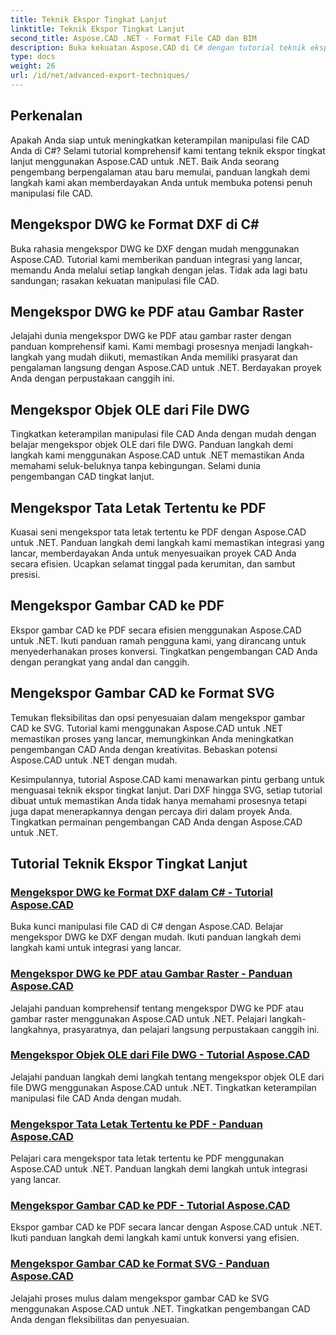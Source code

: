 ```yaml
---
title: Teknik Ekspor Tingkat Lanjut
linktitle: Teknik Ekspor Tingkat Lanjut
second_title: Aspose.CAD .NET - Format File CAD dan BIM
description: Buka kekuatan Aspose.CAD di C# dengan tutorial teknik ekspor tingkat lanjut kami. Ekspor DWG dengan mudah ke DXF, PDF, gambar raster, objek OLE, dan banyak lagi.
type: docs
weight: 26
url: /id/net/advanced-export-techniques/
---
```


## Perkenalan

Apakah Anda siap untuk meningkatkan keterampilan manipulasi file CAD Anda di C#? Selami tutorial komprehensif kami tentang teknik ekspor tingkat lanjut menggunakan Aspose.CAD untuk .NET. Baik Anda seorang pengembang berpengalaman atau baru memulai, panduan langkah demi langkah kami akan memberdayakan Anda untuk membuka potensi penuh manipulasi file CAD.

## Mengekspor DWG ke Format DXF di C#

Buka rahasia mengekspor DWG ke DXF dengan mudah menggunakan Aspose.CAD. Tutorial kami memberikan panduan integrasi yang lancar, memandu Anda melalui setiap langkah dengan jelas. Tidak ada lagi batu sandungan; rasakan kekuatan manipulasi file CAD.

## Mengekspor DWG ke PDF atau Gambar Raster

Jelajahi dunia mengekspor DWG ke PDF atau gambar raster dengan panduan komprehensif kami. Kami membagi prosesnya menjadi langkah-langkah yang mudah diikuti, memastikan Anda memiliki prasyarat dan pengalaman langsung dengan Aspose.CAD untuk .NET. Berdayakan proyek Anda dengan perpustakaan canggih ini.

## Mengekspor Objek OLE dari File DWG

Tingkatkan keterampilan manipulasi file CAD Anda dengan mudah dengan belajar mengekspor objek OLE dari file DWG. Panduan langkah demi langkah kami menggunakan Aspose.CAD untuk .NET memastikan Anda memahami seluk-beluknya tanpa kebingungan. Selami dunia pengembangan CAD tingkat lanjut.

## Mengekspor Tata Letak Tertentu ke PDF

Kuasai seni mengekspor tata letak tertentu ke PDF dengan Aspose.CAD untuk .NET. Panduan langkah demi langkah kami memastikan integrasi yang lancar, memberdayakan Anda untuk menyesuaikan proyek CAD Anda secara efisien. Ucapkan selamat tinggal pada kerumitan, dan sambut presisi.

## Mengekspor Gambar CAD ke PDF

Ekspor gambar CAD ke PDF secara efisien menggunakan Aspose.CAD untuk .NET. Ikuti panduan ramah pengguna kami, yang dirancang untuk menyederhanakan proses konversi. Tingkatkan pengembangan CAD Anda dengan perangkat yang andal dan canggih.

## Mengekspor Gambar CAD ke Format SVG

Temukan fleksibilitas dan opsi penyesuaian dalam mengekspor gambar CAD ke SVG. Tutorial kami menggunakan Aspose.CAD untuk .NET memastikan proses yang lancar, memungkinkan Anda meningkatkan pengembangan CAD Anda dengan kreativitas. Bebaskan potensi Aspose.CAD untuk .NET dengan mudah.

Kesimpulannya, tutorial Aspose.CAD kami menawarkan pintu gerbang untuk menguasai teknik ekspor tingkat lanjut. Dari DXF hingga SVG, setiap tutorial dibuat untuk memastikan Anda tidak hanya memahami prosesnya tetapi juga dapat menerapkannya dengan percaya diri dalam proyek Anda. Tingkatkan permainan pengembangan CAD Anda dengan Aspose.CAD untuk .NET.
## Tutorial Teknik Ekspor Tingkat Lanjut
### [Mengekspor DWG ke Format DXF dalam C# - Tutorial Aspose.CAD](./exporting-dwg-to-dxf/)
Buka kunci manipulasi file CAD di C# dengan Aspose.CAD. Belajar mengekspor DWG ke DXF dengan mudah. Ikuti panduan langkah demi langkah kami untuk integrasi yang lancar.
### [Mengekspor DWG ke PDF atau Gambar Raster - Panduan Aspose.CAD](./exporting-dwg-to-pdf-or-raster-images/)
Jelajahi panduan komprehensif tentang mengekspor DWG ke PDF atau gambar raster menggunakan Aspose.CAD untuk .NET. Pelajari langkah-langkahnya, prasyaratnya, dan pelajari langsung perpustakaan canggih ini.
### [Mengekspor Objek OLE dari File DWG - Tutorial Aspose.CAD](./exporting-ole-objects-from-dwg/)
Jelajahi panduan langkah demi langkah tentang mengekspor objek OLE dari file DWG menggunakan Aspose.CAD untuk .NET. Tingkatkan keterampilan manipulasi file CAD Anda dengan mudah.
### [Mengekspor Tata Letak Tertentu ke PDF - Panduan Aspose.CAD](./exporting-specific-layouts-to-pdf/)
Pelajari cara mengekspor tata letak tertentu ke PDF menggunakan Aspose.CAD untuk .NET. Panduan langkah demi langkah untuk integrasi yang lancar.
### [Mengekspor Gambar CAD ke PDF - Tutorial Aspose.CAD](./exporting-cad-drawings-to-pdf/)
Ekspor gambar CAD ke PDF secara lancar dengan Aspose.CAD untuk .NET. Ikuti panduan langkah demi langkah kami untuk konversi yang efisien.
### [Mengekspor Gambar CAD ke Format SVG - Panduan Aspose.CAD](./exporting-cad-drawings-to-svg/)
Jelajahi proses mulus dalam mengekspor gambar CAD ke SVG menggunakan Aspose.CAD untuk .NET. Tingkatkan pengembangan CAD Anda dengan fleksibilitas dan penyesuaian.